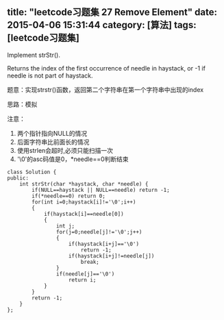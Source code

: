 title: "leetcode习题集 27 Remove Element"
date: 2015-04-06 15:31:44
category: [算法]
tags: [leetcode习题集]
---

Implement strStr().

Returns the index of the first occurrence of needle in haystack, or -1 if needle is not part of haystack.


题意：实现strstr()函数，返回第二个字符串在第一个字符串中出现的index

思路：模拟

注意：

1. 两个指针指向NULL的情况
2. 后面字符串比前面长的情况
3. 使用strlen会超时,必须只能扫描一次
4. '\0'的asc码值是0，*needle==0判断结束

```
class Solution {
public:
    int strStr(char *haystack, char *needle) {
        if(NULL==haystack || NULL==needle) return -1;
        if(*needle==0) return 0;
        for(int i=0;haystack[i]!='\0';i++)
        {
            if(haystack[i]==needle[0])
            {
                int j;
                for(j=0;needle[j]!='\0';j++)
                {
                    if(haystack[i+j]=='\0')
                        return -1;
                    if(haystack[i+j]!=needle[j])
                        break;
                }
                if(needle[j]=='\0')
                    return i;
            }
        }
        return -1;
    }
};
```